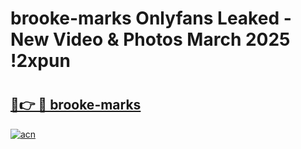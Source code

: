 # brooke-marks Onlyfans Leaked - New Video & Photos March 2025 !2xpun

# <h2><a href="https://jqc0ac.iuczelnia.edu.pl?title=brooke-marks&ref=2xpun">🔗👉 🔴 brooke-marks</a></h2>

[![acn](https://github.com/user-attachments/assets/0f9c940e-d8b0-45ae-aac7-cd30a18b3e1c)](https://jqc0ac.iuczelnia.edu.pl?title=brooke-marks&ref=2xpun)

